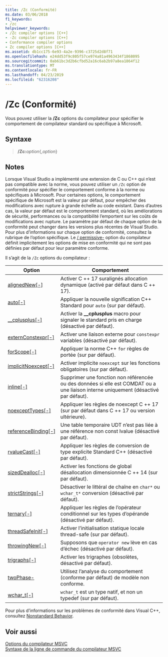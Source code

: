 ```yaml
---
title: /Zc (Conformité)
ms.date: 03/06/2018
f1_keywords:
- /zc
helpviewer_keywords:
- /Zc compiler options [C++]
- -Zc compiler options [C++]
- Conformance compiler options
- Zc compiler options [C++]
ms.assetid: db1cc175-6e93-4a2e-9396-c3725d2d8f71
ms.openlocfilehash: e24dd53f9c805f57ce974a81a4963434f1868095
ms.sourcegitcommit: 0ab61bc3d2b6cfbd52a16c6ab2b97a8ea1864f12
ms.translationtype: MT
ms.contentlocale: fr-FR
ms.lasthandoff: 04/23/2019
ms.locfileid: "62316208"
---
```

# <a name="zc-conformance"></a>/Zc (Conformité)

Vous pouvez utiliser la **/Zc** options du compilateur pour spécifier le comportement de compilateur standard ou spécifique à Microsoft.

## <a name="syntax"></a>Syntaxe

> **/Zc:**_option_{,_option_}

## <a name="remarks"></a>Notes

Lorsque Visual Studio a implémenté une extension de C ou C++ qui n’est pas compatible avec la norme, vous pouvez utiliser un `/Zc` option de conformité pour spécifier le comportement conforme à la norme ou spécifiques à Microsoft. Pour certaines options, le comportement spécifique de Microsoft est la valeur par défaut, pour empêcher des modifications avec rupture à grande échelle au code existant. Dans d’autres cas, la valeur par défaut est le comportement standard, où les améliorations de sécurité, performances ou la compatibilité l’emportent sur les coûts de modifications avec rupture. Le paramètre par défaut de chaque option de la conformité peut changer dans les versions plus récentes de Visual Studio. Pour plus d’informations sur chaque option de conformité, consultez la rubrique de l’option spécifique. Le [/ permissive-](permissive-standards-conformance.md) option du compilateur définit implicitement les options de mise en conformité qui ne sont pas définies par défaut pour leur paramètre conforme.

Il s’agit de la `/Zc` options du compilateur :

|Option|Comportement|
|---|---|
|[alignedNew\[-\]](zc-alignednew.md)|Activer C ++ 17 suralignés allocation dynamique (activé par défaut dans C ++ 17).|
|[auto\[-\]](zc-auto-deduce-variable-type.md)|Appliquer la nouvelle signification C++ Standard pour `auto` (sur par défaut).|
|[__cplusplus\[-\]](zc-cplusplus.md)|Activer la **__cplusplus** macro pour signaler le standard pris en charge (désactivé par défaut).|
|[externConstexpr\[-\]](zc-externconstexpr.md)|Activer une liaison externe pour `constexpr` variables (désactivé par défaut).|
|[forScope\[-\]](zc-forscope-force-conformance-in-for-loop-scope.md)|Appliquer la norme C++ `for` règles de portée (sur par défaut).|
|[implicitNoexcept\[-\]](zc-implicitnoexcept-implicit-exception-specifiers.md)|Activer implicite `noexcept` sur les fonctions obligatoires (sur par défaut).|
|[inline\[-\]](zc-inline-remove-unreferenced-comdat.md)|Supprimer une fonction non référencée ou des données si elle est COMDAT ou a une liaison interne uniquement (désactivé par défaut).|
|[noexceptTypes\[-\]](zc-noexcepttypes.md)|Appliquer les règles de noexcept C ++ 17 (sur par défaut dans C ++ 17 ou version ultérieure).|
|[referenceBinding\[-\]](zc-referencebinding-enforce-reference-binding-rules.md)|Une table temporaire UDT n’est pas liée à une référence non const lvalue (désactivé par défaut).|
|[rvalueCast\[-\]](zc-rvaluecast-enforce-type-conversion-rules.md)|Appliquer les règles de conversion de type explicite Standard C++ (désactivé par défaut).|
|[sizedDealloc\[-\]](zc-sizeddealloc-enable-global-sized-dealloc-functions.md)|Activer les fonctions de global désallocation dimensionnée C ++ 14 (sur par défaut).|
|[strictStrings\[-\]](zc-strictstrings-disable-string-literal-type-conversion.md)|Désactiver le littéral de chaîne en `char*` ou `wchar_t*` conversion (désactivé par défaut).|
|[ternary\[-\]](zc-ternary.md)|Appliquer les règles de l’opérateur conditionnel sur les types d’opérande (désactivé par défaut).|
|[threadSafeInit\[-\]](zc-threadsafeinit-thread-safe-local-static-initialization.md)|Activer l’initialisation statique locale thread-safe (sur par défaut).|
|[throwingNew\[-\]](zc-throwingnew-assume-operator-new-throws.md)|Supposons que `operator new` lève en cas d’échec (désactivé par défaut).|
|[trigraphs\[-\]](zc-trigraphs-trigraphs-substitution.md)|Activer les trigraphes (obsolètes, désactivé par défaut).|
|[twoPhase-](zc-twophase.md)|Utilisez l’analyse du comportement (conforme par défaut) de modèle non conforme.|
|[wchar_t\[-\]](zc-wchar-t-wchar-t-is-native-type.md)|`wchar_t` est un type natif, et non un typedef (sur par défaut).|

Pour plus d’informations sur les problèmes de conformité dans Visual C++, consultez [Nonstandard Behavior](../../cpp/nonstandard-behavior.md).

## <a name="see-also"></a>Voir aussi

[Options du compilateur MSVC](compiler-options.md)<br/>
[Syntaxe de la ligne de commande du compilateur MSVC](compiler-command-line-syntax.md)
